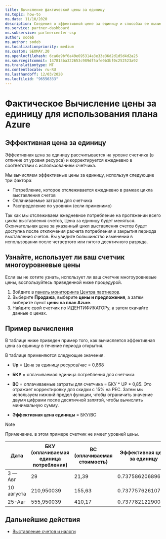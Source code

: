 ```yaml
---
title: Вычисление фактической цены за единицу
ms.topic: how-to
ms.date: 11/10/2020
description: Сведения о эффективной цене за единицу и способах ее вычисления. В этой статье также приводится пример вычисления.
ms.service: partner-dashboard
ms.subservice: partnercenter-csp
author: sodeb
ms.author: sodeb
ms.localizationpriority: medium
ms.custom: SEOMAY.20
ms.openlocfilehash: 6ca6e9bf6a49e695314a3e33e36d2d1d5d4d2a25
ms.sourcegitcommit: 147813ba322653c989df5afe0b3bf0c252523a92
ms.translationtype: MT
ms.contentlocale: ru-RU
ms.lasthandoff: 12/03/2020
ms.locfileid: "96556333"
---
```

# <a name="effective-unit-price-calculation-for-azure-plan-consumption"></a>Фактическое Вычисление цены за единицу для использования плана Azure

## <a name="the-effective-unit-price"></a>Эффективная цена за единицу

Эффективная цена за единицу рассчитывается на уровне счетчика (в отличие от уровня ресурса) и корректируется ежедневно в соответствии с использованием счетчика.

Мы вычисляем эффективные цены за единицу, используя следующие три фактора:

- Потребление, которое отслеживается ежедневно в рамках цикла выставления счетов
- Оплачиваемые затраты для счетчика
- Распределение по уровням (если применимо)

Так как мы отслеживаем ежедневное потребление на протяжении всего цикла выставления счетов, Цена за единицу будет меняться. Окончательная цена за указанный цикл выставления счетов будет доступна после отключения расчета потребления и закрытия периода выставления счетов. Вы увидите большинство изменений в использовании после четвертого или пятого десятичного разряда.

## <a name="find-out-whether-your-meter-uses-tiered-pricing"></a>Узнайте, использует ли ваш счетчик многоуровневые цены

Если вы не хотите узнать, использует ли ваш счетчик многоуровневые цены, воспользуйтесь приведенной ниже процедурой. 

1. Войдите в [панель мониторинга Центра партнеров](https://partner.microsoft.com/dashboard/).
2. Выберите **Продажа**, выберите **цены и предложения**, а затем выберите пункт **цены на план Azure**.
3. Найдите свой счетчик по ИДЕНТИФИКАТОРу, а затем скачайте данные о ценах. 

## <a name="sample-calculation"></a>Пример вычисления

В таблице ниже приведен пример того, как вычисляется эффективная цена за единицу в течение периода открытия.

В таблице применяются следующие значения. 

- **Up** = Цена за единицу ресурса/час = 0,868

- **БКУ** = оплачиваемая единица потребления для счетчика

- **BC** = оплачиваемые затраты для счетчика = БКУ * UP * 0,85. Это отражает корректировку для скидки с 15% на PEC. Затем мы используем нижний предел функции, чтобы ограничить значение двумя цифрами после десятичной запятой, чтобы вычислить минимальную сумму. 

- **Эффективная цена единицы** = БКУ/BC

>[!NOTE]
>Примечание. в этом примере счетчик не имеет уровней цены.

| Дата | БКУ (оплачиваемая единица потребления) | BC (оплачиваемая стоимость) | Эффективная цена за единицу |
| ------ | ----------- | ----------- | ----------- |  
| 3 — Авг | 29 | 21,39 | 0.737586206896552 |
| 10 августа | 210,950039 | 155,63 | 0.737757626107858 |
| 25-Авг | 555,950039 | 410,17 | 0.737782122900436 |

## <a name="next-steps"></a>Дальнейшие действия

- [Выставление счетов и налоги](billing.md)
